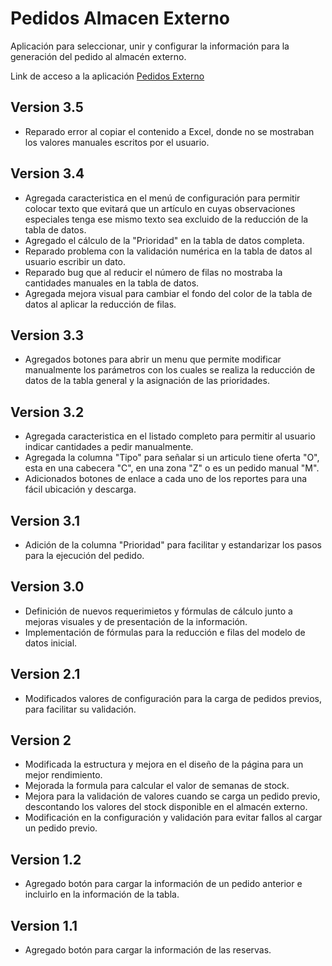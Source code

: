 # Pedidos Almacen Externo

Aplicación para seleccionar, unir y configurar la información para la generación del pedido al almacén externo.

Link de acceso a la aplicación [Pedidos Externo](https://perseo1326.github.io/IK-Pedido_Externo/pedidosExterno.html)

## Version 3.5

* Reparado error al copiar el contenido a Excel, donde no se mostraban los valores manuales escritos por el usuario.

## Version 3.4

* Agregada caracteristica en el menú de configuración para permitir colocar texto que evitará que un artículo en cuyas observaciones especiales tenga ese mismo texto sea excluido de la reducción de la tabla de datos.
* Agregado el cálculo de la "Prioridad" en la tabla de datos completa.
* Reparado problema con la validación numérica en la tabla de datos al usuario escribir un dato.
* Reparado bug que al reducir el número de filas no mostraba la cantidades manuales en la tabla de datos.
* Agregada mejora visual para cambiar el fondo del color de la tabla de datos al aplicar la reducción de filas.

## Version 3.3

* Agregados botones para abrir un menu que permite modificar manualmente los parámetros con los cuales se realiza la reducción de datos de la tabla general y la asignación de las prioridades.

## Version 3.2

* Agregada caracteristica en el listado completo para permitir al usuario indicar cantidades a pedir manualmente.
* Agregada la columna "Tipo" para señalar si un articulo tiene oferta "O", esta en una cabecera "C", en una zona "Z" o es un pedido manual "M".
* Adicionados botones de enlace a cada uno de los reportes para una fácil ubicación y descarga.

## Version 3.1

* Adición de la columna "Prioridad" para facilitar y estandarizar los pasos para la ejecución del pedido.

## Version 3.0

* Definición de nuevos requerimietos y fórmulas de cálculo junto a mejoras visuales y de presentación de la información.
* Implementación de fórmulas para la reducción e filas del modelo de datos inicial.

## Version 2.1

* Modificados valores de configuración para la carga de pedidos previos, para facilitar su validación.

## Version 2

* Modificada la estructura y mejora en el diseño de la página para un mejor rendimiento.
* Mejorada la formula para calcular el valor de semanas de stock.
* Mejora para la validación de valores cuando se carga un pedido previo, descontando los valores del stock disponible en el almacén externo.
* Modificación en la configuración y validación para evitar fallos al cargar un pedido previo.

## Version 1.2

* Agregado botón para cargar la información de un pedido anterior e incluirlo en la información de la tabla.

## Version 1.1

* Agregado botón para cargar la información de las reservas.
